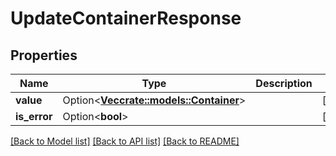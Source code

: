 # UpdateContainerResponse

## Properties

Name | Type | Description | Notes
------------ | ------------- | ------------- | -------------
**value** | Option<[**Vec<crate::models::Container>**](Container.md)> |  | [optional]
**is_error** | Option<**bool**> |  | [optional]

[[Back to Model list]](../README.md#documentation-for-models) [[Back to API list]](../README.md#documentation-for-api-endpoints) [[Back to README]](../README.md)


